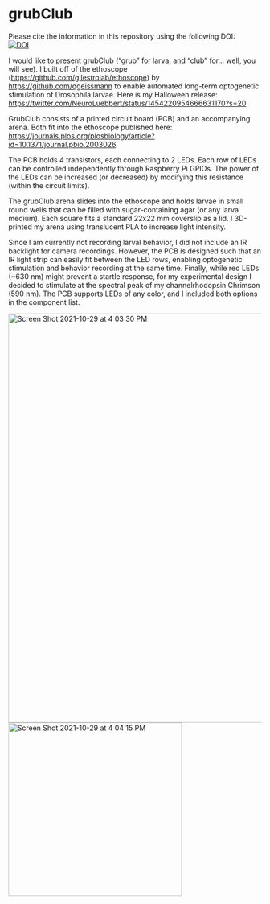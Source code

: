 # grubClub
Please cite the information in this repository using the following DOI:  
[![DOI](https://zenodo.org/badge/422724743.svg)](https://zenodo.org/badge/latestdoi/422724743)

I would like to present grubClub (“grub” for larva, and “club” for… well, you will see). I built off of the ethoscope (https://github.com/gilestrolab/ethoscope) by https://github.com/qgeissmann to enable automated long-term optogenetic stimulation of Drosophila larvae. Here is my Halloween release: https://twitter.com/NeuroLuebbert/status/1454220954666631170?s=20

GrubClub consists of a printed circuit board (PCB) and an accompanying arena. Both fit into the ethoscope published here: https://journals.plos.org/plosbiology/article?id=10.1371/journal.pbio.2003026.

The PCB holds 4 transistors, each connecting to 2 LEDs. Each row of LEDs can be controlled independently through Raspberry Pi GPIOs. The power of the LEDs can be increased (or decreased) by modifying this resistance (within the circuit limits). 

The grubClub arena slides into the ethoscope and holds larvae in small round wells that can be filled with sugar-containing agar (or any larva medium). Each square fits a standard 22x22 mm coverslip as a lid. I 3D-printed my arena using translucent PLA to increase light intensity.

Since I am currently not recording larval behavior, I did not include an IR backlight for camera recordings. However, the PCB is designed such that an IR light strip can easily fit between the LED rows, enabling optogenetic stimulation and behavior recording at the same time. Finally, while red LEDs (~630 nm) might prevent a startle response, for my experimental design I decided to stimulate at the spectral peak of my channelrhodopsin Chrimson (590 nm). The PCB supports LEDs of any color, and I included both options in the component list.

<img width="814" alt="Screen Shot 2021-10-29 at 4 03 30 PM" src="https://user-images.githubusercontent.com/56094636/139510059-25e6ec9f-84fa-4ee8-97d2-7e0da204128f.png">
<img width="345" alt="Screen Shot 2021-10-29 at 4 04 15 PM" src="https://user-images.githubusercontent.com/56094636/139510102-7b6ecafc-c936-4aca-ac13-6bff3775d972.png">
